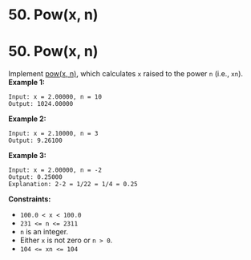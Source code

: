 # 50. Pow(x, n)

# 50. Pow(x, n)
Implement [pow(x, n)](http://www.cplusplus.com/reference/valarray/pow/), which calculates `x` raised to the power `n` (i.e., `xn`).
**Example 1:**
```
Input: x = 2.00000, n = 10
Output: 1024.00000
```
**Example 2:**
```
Input: x = 2.10000, n = 3
Output: 9.26100
```
**Example 3:**
```
Input: x = 2.00000, n = -2
Output: 0.25000
Explanation: 2-2 = 1/22 = 1/4 = 0.25
```
**Constraints:**
- `100.0 < x < 100.0`
- `231 <= n <= 2311`
- `n` is an integer.
- Either `x` is not zero or `n > 0`.
- `104 <= xn <= 104`